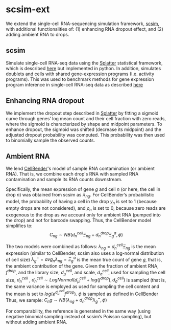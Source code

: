 # scsim-ext
We extend the single-cell RNA-sequencing simulation framework, [scsim](https://github.com/dylkot/scsim), with additional functionalities of:
(1) enhancing RNA dropout effect, and (2) adding ambient RNA to drops.

## scsim
Simulate single-cell RNA-seq data using the [Splatter](https://github.com/Oshlack/splatter) statistical framework, which is described [here](https://genomebiology.biomedcentral.com/articles/10.1186/s13059-017-1305-0) but implemented in python. In addition, simulates doublets and cells with shared gene-expression programs (I.e. activity programs). This was used to benchmark methods for gene expression program inference in single-cell RNA-seq data as described [here](https://elifesciences.org/articles/43803)

## Enhancing RNA dropout
We implement the dropout step described in [Splatter](https://github.com/Oshlack/splatter) by fitting a sigmoid curve through genes’ log mean count and their cell
fraction with zero reads, where the sigmoid is characterized by shape and midpoint parameters.
To enhance dropout, the sigmoid was shifted (decrease its midpoint) and the adjusted dropout probability was computed. This probability was then used to binomially sample the observed counts. 

## Ambient RNA
We lend [CellBender](https://www.biorxiv.org/content/10.1101/791699v1)'s model of sample RNA contamination (or ambient RNA). That is, we combine each drop's RNA with sampled RNA contamination and sample its RNA counts downstream.

Specifically, the mean expression of gene $g$ and cell $n$ (or here, the cell in drop $n$) was obtained
from scsim as $\lambda_{ng}$. For CellBender’s probabilistic model, the probability of having a cell in the
drop $y_n$ is set to 1 (because empty drops are not considered), and $\rho_n$
is set to 0, because zero
reads are exogenous to the drop as we account only for ambient RNA (pumped into the drop)
and not for barcode swapping. Thus, the CellBender model simplifies to:
$$C_{ng}\sim NB({d_n}^{cell}\Xi_{ng} + {d_n}^{drop}{\Xi_g}^a,\phi)$$

The two models were combined as follows:
$\lambda_{ng} = {d_n}^{cell} \Xi_{ng}$ is the mean expression (similar to CellBender, scsim also uses a log-normal distribution of cell size)
$\lambda_g^{-}=avg_n \lambda_{ng}=\Xi_g^a$
is the mean true count of gene 𝑔, that is, the ambient contribution of the
gene.
Given the fraction of ambient RNA, $f^{drop}$, and the library size, $d_{\mu}^{cell}$, and scale, $d_{\sigma}^{cell}$, used for sampling the cell size, $d_{n}^{cell}$
, $d_{n}^{cell}\sim LogNormal(d_{\mu}^{cell} + log(f^{drop}), d_{\sigma}^{cell})$ is sampled (that
is, the same variance is employed as used for sampling the cell content and the mean is set to $log(e^{d_{\mu}^{cell}}f^{drop})$.
$\phi$ is sampled as defined in CellBender
Thus, we sample:
$C_ng \sim NB(\lambda_{ng}+d_n^{drop}\lambda^{-}_g, \phi)$

For comparability, the reference is generated in the same way (using negative binomial sampling instead of scsim’s Poisson sampling), but without adding ambient RNA.
<!-- run_scsim.py has example code for running a simulation with a given set of parameters. It saves the results in the numpy compressed matrix format which can be loaded into a Pandas dataframe as follows:

    with np.load(filename) as f:
        result = pd.DataFrame(**f) -->



